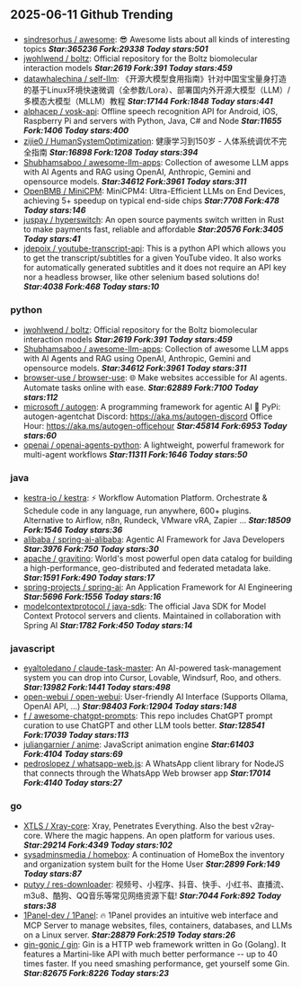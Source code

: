 ## 2025-06-11 Github Trending

### 
* [sindresorhus / awesome](https://github.com/sindresorhus/awesome): 😎 Awesome lists about all kinds of interesting topics ***Star:365236 Fork:29338 Today stars:501***
* [jwohlwend / boltz](https://github.com/jwohlwend/boltz): Official repository for the Boltz biomolecular interaction models ***Star:2619 Fork:391 Today stars:459***
* [datawhalechina / self-llm](https://github.com/datawhalechina/self-llm): 《开源大模型食用指南》针对中国宝宝量身打造的基于Linux环境快速微调（全参数/Lora）、部署国内外开源大模型（LLM）/多模态大模型（MLLM）教程 ***Star:17144 Fork:1848 Today stars:441***
* [alphacep / vosk-api](https://github.com/alphacep/vosk-api): Offline speech recognition API for Android, iOS, Raspberry Pi and servers with Python, Java, C# and Node ***Star:11655 Fork:1406 Today stars:400***
* [zijie0 / HumanSystemOptimization](https://github.com/zijie0/HumanSystemOptimization): 健康学习到150岁 - 人体系统调优不完全指南 ***Star:16898 Fork:1208 Today stars:394***
* [Shubhamsaboo / awesome-llm-apps](https://github.com/Shubhamsaboo/awesome-llm-apps): Collection of awesome LLM apps with AI Agents and RAG using OpenAI, Anthropic, Gemini and opensource models. ***Star:34612 Fork:3961 Today stars:311***
* [OpenBMB / MiniCPM](https://github.com/OpenBMB/MiniCPM): MiniCPM4: Ultra-Efficient LLMs on End Devices, achieving 5+ speedup on typical end-side chips ***Star:7708 Fork:478 Today stars:146***
* [juspay / hyperswitch](https://github.com/juspay/hyperswitch): An open source payments switch written in Rust to make payments fast, reliable and affordable ***Star:20576 Fork:3405 Today stars:41***
* [jdepoix / youtube-transcript-api](https://github.com/jdepoix/youtube-transcript-api): This is a python API which allows you to get the transcript/subtitles for a given YouTube video. It also works for automatically generated subtitles and it does not require an API key nor a headless browser, like other selenium based solutions do! ***Star:4038 Fork:468 Today stars:10***

### python
* [jwohlwend / boltz](https://github.com/jwohlwend/boltz): Official repository for the Boltz biomolecular interaction models ***Star:2619 Fork:391 Today stars:459***
* [Shubhamsaboo / awesome-llm-apps](https://github.com/Shubhamsaboo/awesome-llm-apps): Collection of awesome LLM apps with AI Agents and RAG using OpenAI, Anthropic, Gemini and opensource models. ***Star:34612 Fork:3961 Today stars:311***
* [browser-use / browser-use](https://github.com/browser-use/browser-use): 🌐 Make websites accessible for AI agents. Automate tasks online with ease. ***Star:62889 Fork:7100 Today stars:112***
* [microsoft / autogen](https://github.com/microsoft/autogen): A programming framework for agentic AI 🤖 PyPi: autogen-agentchat Discord: https://aka.ms/autogen-discord Office Hour: https://aka.ms/autogen-officehour ***Star:45814 Fork:6953 Today stars:60***
* [openai / openai-agents-python](https://github.com/openai/openai-agents-python): A lightweight, powerful framework for multi-agent workflows ***Star:11311 Fork:1646 Today stars:50***

### java
* [kestra-io / kestra](https://github.com/kestra-io/kestra): ⚡ Workflow Automation Platform. Orchestrate & Schedule code in any language, run anywhere, 600+ plugins. Alternative to Airflow, n8n, Rundeck, VMware vRA, Zapier ... ***Star:18509 Fork:1546 Today stars:36***
* [alibaba / spring-ai-alibaba](https://github.com/alibaba/spring-ai-alibaba): Agentic AI Framework for Java Developers ***Star:3976 Fork:750 Today stars:30***
* [apache / gravitino](https://github.com/apache/gravitino): World's most powerful open data catalog for building a high-performance, geo-distributed and federated metadata lake. ***Star:1591 Fork:490 Today stars:17***
* [spring-projects / spring-ai](https://github.com/spring-projects/spring-ai): An Application Framework for AI Engineering ***Star:5696 Fork:1556 Today stars:16***
* [modelcontextprotocol / java-sdk](https://github.com/modelcontextprotocol/java-sdk): The official Java SDK for Model Context Protocol servers and clients. Maintained in collaboration with Spring AI ***Star:1782 Fork:450 Today stars:14***

### javascript
* [eyaltoledano / claude-task-master](https://github.com/eyaltoledano/claude-task-master): An AI-powered task-management system you can drop into Cursor, Lovable, Windsurf, Roo, and others. ***Star:13982 Fork:1441 Today stars:498***
* [open-webui / open-webui](https://github.com/open-webui/open-webui): User-friendly AI Interface (Supports Ollama, OpenAI API, ...) ***Star:98403 Fork:12904 Today stars:148***
* [f / awesome-chatgpt-prompts](https://github.com/f/awesome-chatgpt-prompts): This repo includes ChatGPT prompt curation to use ChatGPT and other LLM tools better. ***Star:128541 Fork:17039 Today stars:113***
* [juliangarnier / anime](https://github.com/juliangarnier/anime): JavaScript animation engine ***Star:61403 Fork:4104 Today stars:69***
* [pedroslopez / whatsapp-web.js](https://github.com/pedroslopez/whatsapp-web.js): A WhatsApp client library for NodeJS that connects through the WhatsApp Web browser app ***Star:17014 Fork:4140 Today stars:27***

### go
* [XTLS / Xray-core](https://github.com/XTLS/Xray-core): Xray, Penetrates Everything. Also the best v2ray-core. Where the magic happens. An open platform for various uses. ***Star:29214 Fork:4349 Today stars:102***
* [sysadminsmedia / homebox](https://github.com/sysadminsmedia/homebox): A continuation of HomeBox the inventory and organization system built for the Home User ***Star:2899 Fork:149 Today stars:87***
* [putyy / res-downloader](https://github.com/putyy/res-downloader): 视频号、小程序、抖音、快手、小红书、直播流、m3u8、酷狗、QQ音乐等常见网络资源下载! ***Star:7044 Fork:892 Today stars:38***
* [1Panel-dev / 1Panel](https://github.com/1Panel-dev/1Panel): 🔥 1Panel provides an intuitive web interface and MCP Server to manage websites, files, containers, databases, and LLMs on a Linux server. ***Star:28879 Fork:2519 Today stars:26***
* [gin-gonic / gin](https://github.com/gin-gonic/gin): Gin is a HTTP web framework written in Go (Golang). It features a Martini-like API with much better performance -- up to 40 times faster. If you need smashing performance, get yourself some Gin. ***Star:82675 Fork:8226 Today stars:23***
